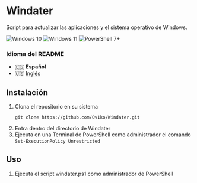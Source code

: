 # Windater
Script para actualizar las aplicaciones y el sistema operativo de Windows.

![Windows 10](https://img.shields.io/badge/Windows-10-3AADEF?style=flat-square&logo=windows&logoColor=white)
![Windows 11](https://img.shields.io/badge/Windows-11-2C74D4?style=flat-square&logo=windows&logoColor=white)
![PowerShell 7+](https://img.shields.io/badge/PowerShell-7+-131E2A?style=flat-square&logo=powershell&logoColor=white)

### Idioma del README
- 🇪🇸 **Español**
- 🇺🇸 [Inglés](./README.md)

## Instalación
1. Clona el repositorio en su sistema
    ```shell
    git clone https://github.com/Qv1ko/Windater.git
    ```
2. Entra dentro del directorio de Windater
3. Ejecuta en una Terminal de PowerShell como administrador el comando `Set-ExecutionPolicy Unrestricted`

## Uso
1. Ejecuta el script windater.ps1 como administrador de PowerShell
